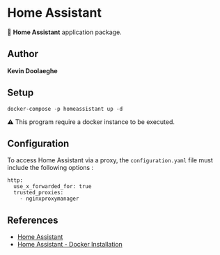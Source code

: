 # Home Assistant

:triangular_flag_on_post: **Home Assistant** application package.

## Author

**Kevin Doolaeghe**

## Setup

```
docker-compose -p homeassistant up -d
```

:warning: This program require a docker instance to be executed.

## Configuration

To access Home Assistant via a proxy, the `configuration.yaml` file must include the following options : 
```
http:
  use_x_forwarded_for: true
  trusted_proxies:
    - nginxproxymanager
```

## References

* [Home Assistant](https://www.home-assistant.io/)
* [Home Assistant - Docker Installation](https://www.home-assistant.io/installation/linux#docker-compose)
